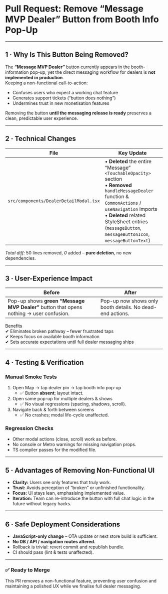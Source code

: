 # Pull Request: Remove **“Message MVP Dealer”** Button from Booth Info Pop-Up

---

## 1 · Why Is This Button Being Removed?

The **“Message MVP Dealer”** button currently appears in the booth-information pop-up, yet the direct messaging workflow for dealers is **not implemented in production**.  
Keeping a non-functional call-to-action:

* Confuses users who expect a working chat feature  
* Generates support tickets (“button does nothing”)  
* Undermines trust in new monetisation features

Removing the button **until the messaging release is ready** preserves a clean, predictable user experience.

---

## 2 · Technical Changes

| File | Key Update |
|------|------------|
| `src/components/DealerDetailModal.tsx` | • **Deleted** the entire “Message” `<TouchableOpacity>` section<br>• **Removed** `handleMessageDealer` function & `CommonActions` / `useNavigation` imports<br>• **Deleted** related StyleSheet entries (`messageButton`, `messageButtonIcon`, `messageButtonText`) |

*Total diff:* 50 lines removed, _0_ added – **pure deletion**, no new dependencies.

---

## 3 · User-Experience Impact

| Before | After |
|--------|-------|
| Pop-up shows **green “Message MVP Dealer”** button that opens nothing → user confusion. | Pop-up now shows only booth details. No dead-end actions. |

Benefits  
✔ Eliminates broken pathway – fewer frustrated taps  
✔ Keeps focus on available booth information  
✔ Sets accurate expectations until full dealer messaging ships

---

## 4 · Testing & Verification

### Manual Smoke Tests
1. Open Map → tap dealer pin → tap booth info pop-up  
   * ✅ Button **absent**; layout intact.  
2. Open same pop-up for multiple dealers & shows  
   * ✅ No visual regressions (spacing, shadows, scroll).  
3. Navigate back & forth between screens  
   * ✅ No crashes; modal life-cycle unaffected.

### Regression Checks
* Other modal actions (close, scroll) work as before.  
* No console or Metro warnings for missing navigation props.  
* TS compiler passes for the modified file.

---

## 5 · Advantages of Removing Non-Functional UI

* **Clarity:** Users see only features that truly work.  
* **Trust:** Avoids perception of “broken” or unfinished functionality.  
* **Focus:** UI stays lean, emphasising implemented value.  
* **Iteration:** Team can re-introduce the button with full chat logic in the future without legacy hacks.

---

## 6 · Safe Deployment Considerations

* **JavaScript-only change** – OTA update or next store build is sufficient.  
* **No DB / API / navigation routes altered.**  
* Rollback is trivial: revert commit and republish bundle.  
* CI should pass (lint & tests unaffected).

---

### ✅ Ready to Merge

This PR removes a non-functional feature, preventing user confusion and maintaining a polished UX while we finalise full dealer messaging.  
